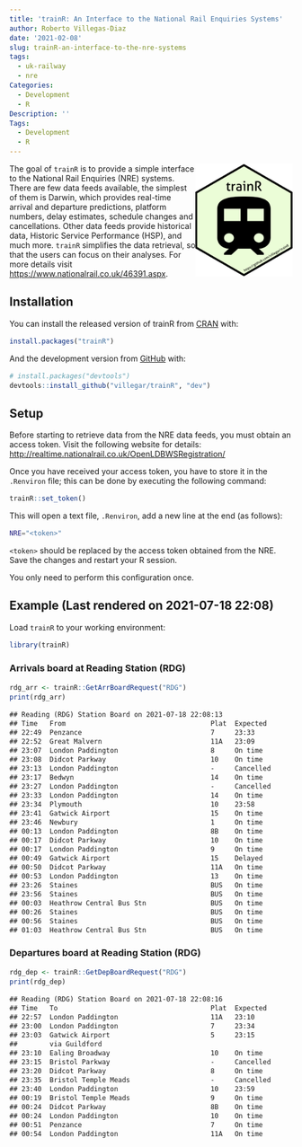 ```yaml
---
title: 'trainR: An Interface to the National Rail Enquiries Systems'
author: Roberto Villegas-Diaz
date: '2021-02-08'
slug: trainR-an-interface-to-the-nre-systems
tags:
  - uk-railway
  - nre
Categories:
  - Development
  - R
Description: ''
Tags:
  - Development
  - R
---
```


<img src="https://raw.githubusercontent.com/villegar/trainR/main/inst/images/logo.png" alt="logo" align="right" height=200px/>

The goal of `trainR` is to provide a simple interface to the 
National Rail Enquiries (NRE) systems. There are few data feeds 
available, the simplest of them is Darwin, which provides real-time 
arrival and departure predictions, platform numbers, delay estimates, 
schedule changes and cancellations. Other data feeds provide historical 
data, Historic Service Performance (HSP), and much more. `trainR` 
simplifies the data retrieval, so that the users can focus on their 
analyses. For more details visit 
https://www.nationalrail.co.uk/46391.aspx.

## Installation

You can install the released version of trainR from [CRAN](https://CRAN.R-project.org) with:

``` r
install.packages("trainR")
```

And the development version from [GitHub](https://github.com/) with:

``` r
# install.packages("devtools")
devtools::install_github("villegar/trainR", "dev")
```

## Setup
Before starting to retrieve data from the NRE data feeds, you must obtain an access token. 
Visit the following website for details: http://realtime.nationalrail.co.uk/OpenLDBWSRegistration/

Once you have received your access token, you have to store it in the `.Renviron` file; this can be 
done by executing the following command:


```r
trainR::set_token()
```

This will open a text file, `.Renviron`, add a new line at the end (as follows):

```bash
NRE="<token>"
```

`<token>` should be replaced by the access token obtained from the NRE. Save the changes and restart 
your R session.

You only need to perform this configuration once.

## Example (Last rendered on 2021-07-18 22:08)

Load `trainR` to your working environment:

```r
library(trainR)
```

### Arrivals board at Reading Station (RDG)


```r
rdg_arr <- trainR::GetArrBoardRequest("RDG")
print(rdg_arr)
```

```
## Reading (RDG) Station Board on 2021-07-18 22:08:13
## Time   From                                    Plat  Expected
## 22:49  Penzance                                7     23:33
## 22:52  Great Malvern                           11A   23:09
## 23:07  London Paddington                       8     On time
## 23:08  Didcot Parkway                          10    On time
## 23:13  London Paddington                       -     Cancelled
## 23:17  Bedwyn                                  14    On time
## 23:27  London Paddington                       -     Cancelled
## 23:33  London Paddington                       14    On time
## 23:34  Plymouth                                10    23:58
## 23:41  Gatwick Airport                         15    On time
## 23:46  Newbury                                 1     On time
## 00:13  London Paddington                       8B    On time
## 00:17  Didcot Parkway                          10    On time
## 00:17  London Paddington                       9     On time
## 00:49  Gatwick Airport                         15    Delayed
## 00:50  Didcot Parkway                          11A   On time
## 00:53  London Paddington                       13    On time
## 23:26  Staines                                 BUS   On time
## 23:56  Staines                                 BUS   On time
## 00:03  Heathrow Central Bus Stn                BUS   On time
## 00:26  Staines                                 BUS   On time
## 00:56  Staines                                 BUS   On time
## 01:03  Heathrow Central Bus Stn                BUS   On time
```

### Departures board at Reading Station (RDG)


```r
rdg_dep <- trainR::GetDepBoardRequest("RDG")
print(rdg_dep)
```

```
## Reading (RDG) Station Board on 2021-07-18 22:08:16
## Time   To                                      Plat  Expected
## 22:57  London Paddington                       11A   23:10
## 23:00  London Paddington                       7     23:34
## 23:03  Gatwick Airport                         5     23:15
##        via Guildford                           
## 23:10  Ealing Broadway                         10    On time
## 23:15  Bristol Parkway                         -     Cancelled
## 23:20  Didcot Parkway                          8     On time
## 23:35  Bristol Temple Meads                    -     Cancelled
## 23:40  London Paddington                       10    23:59
## 00:19  Bristol Temple Meads                    9     On time
## 00:24  Didcot Parkway                          8B    On time
## 00:24  London Paddington                       10    On time
## 00:51  Penzance                                7     On time
## 00:54  London Paddington                       11A   On time
```
